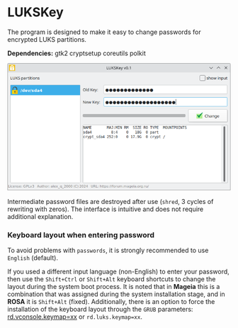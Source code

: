 # LUKSKey
The program is designed to make it easy to change passwords for encrypted LUKS partitions.  
  
**Dependencies:** gtk2 cryptsetup coreutils polkit
  
![](https://github.com/AKotov-dev/LUKSKey/blob/main/Screenshot1.png)  
  
Intermediate password files are destroyed after use (`shred`, 3 cycles of rewriting with zeros). The interface is intuitive and does not require additional explanation.

### Keyboard layout when entering password
To avoid problems with `passwords`, it is strongly recommended to use `English` (default).

If you used a different input language (non-English) to enter your password, then use the `Shift+Ctrl` or `Shift+Alt` keyboard shortcuts to change the layout during the system boot process. It is noted that in **Mageia** this is a combination that was assigned during the system installation stage, and in **ROSA** it is `Shift+Alt` (fixed). Additionally, there is an option to force the installation of the keyboard layout through the `GRUB` parameters: [rd.vconsole.keymap=xx](https://shivering-isles.com/2023/11/silverblue-luks-preboot-keyboard-layout) or `rd.luks.keymap=xx`.
